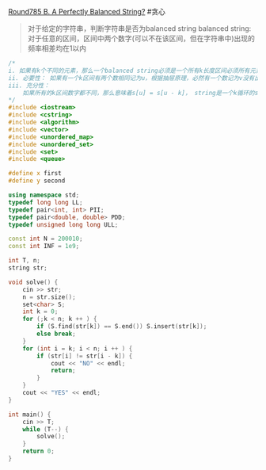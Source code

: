 
[Round785 B. A Perfectly Balanced String?](https://codeforces.com/contest/1673/problem/B)
#贪心 
> 对于给定的字符串，判断字符串是否为balanced string
> balanced string: 对于任意的区间，区间中两个数字(可以不在该区间，但在字符串中)出现的频率相差均在1以内
~~~c++
/*
i. 如果有k个不同的元素，那么一个balanced string必须是一个所有k长度区间必须所有元素都不同的string
ii. 必要性： 如果有一个k区间有两个数相同记为u，根据抽屉原理，必然有一个数记为v没有出现，那么f("", u, v) = 2,矛盾
iii. 充分性：
	如果所有的k区间数字都不同，那么意味着s[u] = s[u - k]， string是一个k循环的string，那么区间第一个字母必然是出现最多的字母，其余字母要么相等，要么比该次数少一次
*/
#include <iostream>
#include <cstring>
#include <algorithm>
#include <vector>
#include <unordered_map>
#include <unordered_set>
#include <set>
#include <queue>

#define x first
#define y second

using namespace std;
typedef long long LL;
typedef pair<int, int> PII;
typedef pair<double, double> PDD;
typedef unsigned long long ULL;

const int N = 200010;
const int INF = 1e9;

int T, n;
string str;

void solve() {
    cin >> str;
    n = str.size();
    set<char> S;
    int k = 0;
    for (;k < n; k ++ ) {
        if (S.find(str[k]) == S.end()) S.insert(str[k]);
        else break;
    }
    for (int i = k; i < n; i ++ ) {
        if (str[i] != str[i - k]) {
            cout << "NO" << endl;
            return;
        }
    }
    cout << "YES" << endl;
}

int main() {
    cin >> T;
    while (T--) {
        solve();
    }
    return 0;
}
~~~